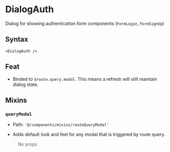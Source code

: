 # DialogAuth

Dialog for showing authentication form components (`FormLogin`, `FormSignUp`)

## Syntax

```vue
<DialogAuth />
```

## Feat

- Binded to `$route.query.modal`. This means a refresh will still maintain dialog state.

## Mixins

### `queryModal`

- Path: `'@/components/mixins/routeQueryModal'`

- Adds default look and feel for any modal that is triggered by route query.

> No props
